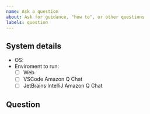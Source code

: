 ```yaml
---
name: Ask a question
about: Ask for guidance, "how to", or other questions
labels: question
---
```


## System details

- OS:
- Enviroment to run:
    - [ ] Web
    - [ ] VSCode Amazon Q Chat
    - [ ] JetBrains IntelliJ Amazon Q Chat

## Question

<!-- Summary of the topic, followed by relevant details/context. -->
